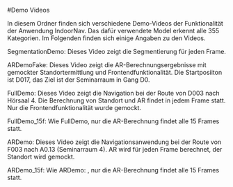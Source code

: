 #Demo Videos

In diesem Ordner finden sich verschiedene Demo-Videos der Funktionalität der Anwendung IndoorNav.
Das dafür verwendete Model erkennt alle 355 Kategorien.
Im Folgenden finden sich einige Angaben zu den Videos.


SegmentationDemo: Dieses Video zeigt die Segmentierung für jeden Frame.

ARDemoFake: Dieses Video zeigt die AR-Berechnungsergebnisse mit gemockter Standortermittlung und Frontendfunktionalität. Die Startposiiton ist D017, das Ziel ist der Seminarraum in Gang D0.

FullDemo: Dieses Video zeigt die Navigation bei der Route von D003 nach Hörsaal 4. Die Berechnung von Standort und AR findet in jedem Frame statt. Nur die Frontendfunktionalität wurde gemockt.

FullDemo_15f: Wie FullDemo, nur die AR-Berechnung findet alle 15 Frames statt.

ARDemo: Dieses Video zeigt die Navigationsanwendung bei der Route von F003 nach A0.13 (Seminarraum 4). AR wird für jeden Frame berechnet, der Standort wird gemockt.

ARDemo_15f: Wie ARDemo: , nur die AR-Berechnung findet alle 15 Frames statt.